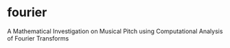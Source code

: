 # fourier
A Mathematical Investigation on Musical Pitch using Computational Analysis of Fourier Transforms
